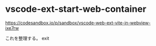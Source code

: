 # vscode-ext-start-web-container

https://codesandbox.io/p/sandbox/vscode-web-ext-vite-in-webview-ixe7rw

これを整理する。
exit